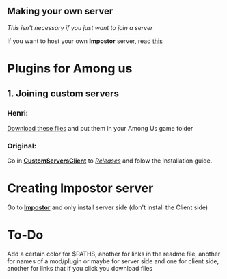 ## Making your own server
*This isn't necessary if you just want to join a server*

If you want to host your own **Impostor** server, read [this](#Creating-Impostor-server)

# Plugins for Among us
## 1. Joining custom servers
  ### Henri:
  [Download these files](https://github.com/HenriBails/AmongUsPlugins/releases/download/0.1/CustomClientServer.zip) and put them in your Among Us game folder

  ### Original:
  Go in [**CustomServersClient**](https://github.com/andruzzzhka/CustomServersClient) to [*Releases*](https://github.com/andruzzzhka/CustomServersClient/releases/tag/1.3.0) and folow the Installation guide. 
  
  
# Creating Impostor server
 Go to [**Impostor**](https://github.com/Impostor/Impostor/wiki/Running-the-server) and only install server side (don't install the Client side)


# To-Do
 Add a certain color for $PATHS, another for links in the readme file, another for names of a mod/plugin or maybe for server side and one for client side, another for links that if you click you download files
